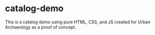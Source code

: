 # catalog-demo
This is a catalog demo using pure HTML, CSS, and JS created for Urban Archaeology as a proof of concept.
